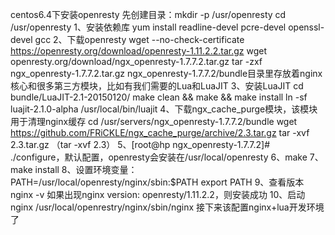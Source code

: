 centos6.4下安装openresty
先创建目录：mkdir -p /usr/openresty    cd /usr/openresty
1、安装依赖库
yum install readline-devel pcre-devel openssl-devel gcc
2、下载openresty
wget --no-check-certificate https://openresty.org/download/openresty-1.11.2.2.tar.gz
wget openresty.org/download/ngx_openresty-1.7.7.2.tar.gz
tar -zxf ngx_openresty-1.7.7.2.tar.gz
ngx_openresty-1.7.7.2/bundle目录里存放着nginx核心和很多第三方模块，比如有我们需要的Lua和LuaJIT
3、安装LuaJIT
cd bundle/LuaJIT-2.1-20150120/
make clean && make && make install
ln -sf luajit-2.1.0-alpha /usr/local/bin/luajit
4、下载ngx_cache_purge模块，该模块用于清理nginx缓存
cd /usr/servers/ngx_openresty-1.7.7.2/bundle
wget https://github.com/FRiCKLE/ngx_cache_purge/archive/2.3.tar.gz
tar -xvf 2.3.tar.gz （tar -xvf 2.3）
5、[root@hp ngx_openresty-1.7.7.2]# ./configure，默认配置，openresty会安装在/usr/local/openresty
6、make
7、make install
8、设置环境变量：
PATH=/usr/local/openresty/nginx/sbin:$PATH
export PATH
9、查看版本
nginx -v
如果出现nginx version: openresty/1.11.2.2，则安装成功
10、启动nginx
/usr/local/openrestry/nginx/sbin/nginx
接下来该配置nginx+lua开发环境了
